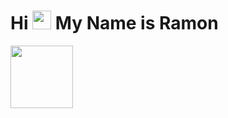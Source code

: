 <h1>
  Hi 
  <img src="https://media.giphy.com/media/hvRJCLFzcasrR4ia7z/giphy.gif" width="30px"/>
  My Name is Ramon
</h1>

<div id="header" align="left">
  <img src="https://media.giphy.com/media/M9gbBd9nbDrOTu1Mqx/giphy.gif" width="100"/>
</div>

<!--
**Ramonwin/Ramonwin** is a ✨ _special_ ✨ repository because its `README.md` (this file) appears on your GitHub profile.

Here are some ideas to get you started:

- 🔭 I’m currently working on ...
- 🌱 I’m currently learning ...
- 👯 I’m looking to collaborate on ...
- 🤔 I’m looking for help with ...
- 💬 Ask me about ...
- 📫 How to reach me: ...
- 😄 Pronouns: ...
- ⚡ Fun fact: ...
-->

<!--
### :hammer_and_wrench: Languages and Tools :
<div>
  <a href="#"><img src="https://github.com/devicons/devicon/blob/master/icons/html5/html5-original.svg" title="HTML5" alt="HTML" width="40" height="40"/></a>&nbsp;
  <a href="#"><img src="https://github.com/devicons/devicon/blob/master/icons/css3/css3-original.svg"  title="CSS3" alt="CSS" width="40" height="40"/></a>&nbsp;
  <a href="#"><img src="https://github.com/devicons/devicon/blob/master/icons/javascript/javascript-original.svg" title="JavaScript" alt="JavaScript" width="40" height="40"/></a>&nbsp;
  <a href="#"><img src="https://github.com/devicons/devicon/blob/master/icons/typescript/typescript-original.svg" title="typescript" alt="typescript" width="40" height="40"/></a>&nbsp;
  <a href="#"><img src="https://github.com/devicons/devicon/blob/master/icons/react/react-original-wordmark.svg" title="React" alt="React" width="40" height="40"/></a>&nbsp;
  <a href="#"><img src="https://github.com/devicons/devicon/blob/master/icons/nextjs/nextjs-original.svg" title="nextjs" alt="nextjs" width="40" height="40"/></a>&nbsp;
  <a href="#"><img src="https://github.com/devicons/devicon/blob/master/icons/vuejs/vuejs-original.svg" title="VueJs" alt="VueJs" width="40" height="40"/></a>&nbsp;
  <a href="#"><img src="https://github.com/devicons/devicon/blob/master/icons/nuxtjs/nuxtjs-original.svg" title="nuxtjs" alt="nuxtjs" width="40" height="40"/></a>&nbsp;
  <a href="#"><img src="https://github.com/devicons/devicon/blob/master/icons/redux/redux-original.svg" title="redux" alt="redux" width="40" height="40"/></a>&nbsp;
  <a href="#"><img src="https://github.com/devicons/devicon/blob/master/icons/bootstrap/bootstrap-original.svg" title="bootstrap" alt="bootstrap" width="40" height="40"/></a>&nbsp;
  <a href="#"><img src="https://github.com/devicons/devicon/blob/master/icons/tailwindcss/tailwindcss-original.svg" title="tailwindcss" alt="tailwindcss" width="40" height="40"/></a>&nbsp;
  <a href="#"><img src="https://github.com/devicons/devicon/blob/master/icons/sass/sass-original.svg" title="sass" alt="sass" width="40" height="40"/></a>&nbsp;
  <a href="#"><img src="https://github.com/devicons/devicon/blob/master/icons/laravel/laravel-original.svg" title="laravel" alt="laravel" width="40" height="40"/></a>&nbsp;
  <a href="#"><img src="https://github.com/devicons/devicon/blob/master/icons/livewire/livewire-original.svg" title="livewire" alt="livewire" width="40" height="40"/></a>&nbsp;
  <a href="#"><img src="https://github.com/devicons/devicon/blob/master/icons/nestjs/nestjs-original.svg" title="nestjs" alt="nestjs" width="40" height="40"/></a>&nbsp;
  <a href="#"><img src="https://github.com/devicons/devicon/blob/master/icons/nodejs/nodejs-original-wordmark.svg" title="NodeJS" alt="NodeJS" width="40" height="40"/></a>&nbsp;
  <a href="#"><img src="https://github.com/devicons/devicon/blob/master/icons/go/go-original.svg" title="go" alt="go" width="40" height="40"/></a>&nbsp;
  <a href="#"><img src="https://github.com/devicons/devicon/blob/master/icons/java/java-original-wordmark.svg" title="Java" alt="Java" width="40" height="40"/></a>&nbsp;
  <a href="#"><img src="https://github.com/devicons/devicon/blob/master/icons/php/php-original.svg" title="php" alt="php" width="40" height="40"/></a>&nbsp; 
  <a href="#"><img src="https://github.com/devicons/devicon/blob/master/icons/visualbasic/visualbasic-original.svg" title="vb" alt="vb" width="40" height="40"/></a>&nbsp; 
  <a href="#"><img src="https://github.com/devicons/devicon/blob/master/icons/python/python-original.svg" title="python" alt="python" width="40" height="40"/></a>&nbsp;
  <a href="#"><img src="https://github.com/devicons/devicon/blob/master/icons/r/r-original.svg" title="R" alt="R" width="40" height="40"/></a>&nbsp;
  <a href="#"><img src="https://github.com/devicons/devicon/blob/master/icons/django/django-plain-wordmark.svg" title="django" alt="django" width="40" height="40"/></a>&nbsp;
  <a href="#"><img src="https://github.com/devicons/devicon/blob/master/icons/fastapi/fastapi-original.svg" title="fastapi" alt="fastapi" width="40" height="40"/></a>&nbsp;
  <a href="#"><img src="https://github.com/devicons/devicon/blob/master/icons/anaconda/anaconda-original-wordmark.svg" title="anaconda" alt="anaconda" width="40" height="40"/></a>&nbsp;
  <a href="#"><img src="https://github.com/devicons/devicon/blob/master/icons/pandas/pandas-original-wordmark.svg" title="pandas" alt="pandas" width="40" height="40"/></a>&nbsp;
  <a href="#"><img src="https://github.com/devicons/devicon/blob/master/icons/matplotlib/matplotlib-original.svg" title="matplotlib" alt="matplotlib" width="40" height="40"/></a>&nbsp;
  <a href="#"><img src="https://github.com/devicons/devicon/blob/master/icons/scikitlearn/scikitlearn-original.svg" title="scikitlearn" alt="scikitlearn" width="40" height="40"/></a>&nbsp;
  <a href="#"><img src="https://github.com/devicons/devicon/blob/master/icons/tensorflow/tensorflow-original.svg" title="tensorflow" alt="tensorflow" width="40" height="40"/></a>&nbsp; 
  <a href="#"><img src="https://github.com/devicons/devicon/blob/master/icons/postgresql/postgresql-original.svg" title="postgresql"  alt="postgresql" width="40" height="40"/></a>&nbsp;
  <a href="#"><img src="https://github.com/devicons/devicon/blob/master/icons/mysql/mysql-original-wordmark.svg" title="MySQL"  alt="MySQL" width="40" height="40"/></a>&nbsp;
  <a href="#"><img src="https://github.com/devicons/devicon/blob/master/icons/oracle/oracle-original.svg" title="oracle"  alt="oracle" width="40" height="40"/></a>&nbsp;
  <a href="#"><img src="https://github.com/devicons/devicon/blob/master/icons/supabase/supabase-original.svg" title="supabase"  alt="supabase" width="40" height="40"/></a>&nbsp;
  <a href="#"><img src="https://github.com/devicons/devicon/blob/master/icons/mongodb/mongodb-original.svg" title="mongodb"  alt="mongodb" width="40" height="40"/></a>&nbsp;
  <a href="#"><img src="https://github.com/devicons/devicon/blob/master/icons/redis/redis-original.svg" title="redis"  alt="redis" width="40" height="40"/></a>&nbsp;
  <a href="#"><img src="https://github.com/devicons/devicon/blob/master/icons/elasticsearch/elasticsearch-original.svg" title="elasticsearch"  alt="elasticsearch" width="40" height="40"/></a>&nbsp;
  <a href="#"><img src="https://github.com/devicons/devicon/blob/master/icons/firebase/firebase-plain-wordmark.svg" title="Firebase" alt="Firebase" width="40" height="40"/></a>&nbsp; 
  <a href="#"><img src="https://github.com/devicons/devicon/blob/master/icons/git/git-original-wordmark.svg" title="Git" alt="Git" width="40" height="40"/></a>&nbsp;
  <a href="#"><img src="https://github.com/devicons/devicon/blob/master/icons/circleci/circleci-plain-wordmark.svg" title="circleci" alt="circleci" width="40" height="40"/></a>&nbsp;
  <a href="#"><img src="https://github.com/devicons/devicon/blob/master/icons/apachekafka/apachekafka-original-wordmark.svg" title="apachekafka" alt="apachekafka" width="40" height="40"/></a>&nbsp;
  <a href="#"><img src="https://github.com/devicons/devicon/blob/master/icons/kubernetes/kubernetes-original-wordmark.svg" title="kubernetes" alt="kubernetes" width="40" height="40"/></a>&nbsp;
  <a href="#"><img src="https://github.com/devicons/devicon/blob/master/icons/docker/docker-original-wordmark.svg" title="docker" alt="docker" width="40" height="40"/></a>&nbsp;
  <a href="#"><img src="https://github.com/devicons/devicon/blob/master/icons/nginx/nginx-original.svg" title="nginx" alt="nginx" width="40" height="40"/></a>&nbsp;
  <a href="#"><img src="https://github.com/devicons/devicon/blob/master/icons/rabbitmq/rabbitmq-original.svg" title="docker" alt="docker" width="40" height="40"/></a>&nbsp;
  <a href="#"><img src="https://github.com/devicons/devicon/blob/master/icons/postman/postman-original.svg" title="postman" alt="postman" width="40" height="40"/></a>&nbsp;
  <a href="#"><img src="https://github.com/devicons/devicon/blob/master/icons/graphql/graphql-plain.svg" title="graphql" alt="graphql" width="40" height="40"/></a>&nbsp;
  <a href="#"><img src="https://github.com/devicons/devicon/blob/master/icons/grpc/grpc-plain.svg" title="grpc" alt="grpc" width="40" height="40"/></a>&nbsp;
  <a href="#"><img src="https://github.com/devicons/devicon/blob/master/icons/socketio/socketio-original.svg" title="socketio" alt="socketio" width="40" height="40"/></a>&nbsp;
  <a href="#"><img src="https://github.com/devicons/devicon/blob/master/icons/jenkins/jenkins-original.svg" title="jenkins" alt="jenkins" width="40" height="40"/></a>&nbsp;
  <a href="#"><img src="https://github.com/devicons/devicon/blob/master/icons/jira/jira-original-wordmark.svg" title="jenkins" alt="jenkins" width="40" height="40"/></a>&nbsp;
  <a href="#"><img src="https://github.com/devicons/devicon/blob/master/icons/trello/trello-original.svg" title="trello" alt="trello" width="40" height="40"/></a>&nbsp;
  <a href="#"><img src="https://github.com/devicons/devicon/blob/master/icons/swagger/swagger-original.svg" title="swagger" alt="swagger" width="40" height="40"/></a>&nbsp;
  <a href="#"><img src="https://github.com/devicons/devicon/blob/master/icons/android/android-original-wordmark.svg" title="Android" alt="Android" width="40" height="40"/></a>&nbsp;
  <a href="#"><img src="https://github.com/devicons/devicon/blob/master/icons/kotlin/kotlin-original.svg" title="kotlin" alt="kotlin" width="40" height="40"/></a>&nbsp;
  <a href="#"><img src="https://github.com/devicons/devicon/blob/master/icons/flutter/flutter-original.svg" title="Flutter" alt="Flutter" width="40" height="40"/></a>&nbsp;    
  <a href="#"><img src="https://github.com/devicons/devicon/blob/master/icons/amazonwebservices/amazonwebservices-plain-wordmark.svg" title="AWS" alt="AWS" width="40" height="40"/></a>&nbsp;
  <a href="#"><img src="https://github.com/devicons/devicon/blob/master/icons/googlecloud/googlecloud-original.svg" title="googlecloud" alt="googlecloud" width="40" height="40"/></a>&nbsp;
  <a href="#"><img src="https://github.com/devicons/devicon/blob/master/icons/c/c-original.svg" title="C" alt="C" width="40" height="40"/></a>&nbsp;
  <a href="#"><img src="https://github.com/devicons/devicon/blob/master/icons/csharp/csharp-original.svg" title="csharp" alt="csharp" width="40" height="40"/></a>&nbsp;
  <a href="#"><img src="https://github.com/devicons/devicon/blob/master/icons/cplusplus/cplusplus-original.svg" title="c++" alt="c++" width="40" height="40"/></a>&nbsp;
  <a href="#"><img src="https://github.com/devicons/devicon/blob/master/icons/arduino/arduino-original-wordmark.svg" title="arduino" alt="arduino" width="40" height="40"/></a>&nbsp;
  <a href="#"><img src="https://github.com/devicons/devicon/blob/master/icons/raspberrypi/raspberrypi-original.svg" title="raspberrypi" alt="raspberrypi" width="40" height="40"/></a>&nbsp;
  <a href="#"><img src="https://github.com/devicons/devicon/blob/master/icons/figma/figma-original.svg" title="figma" alt="figma" width="40" height="40"/></a>&nbsp;
</div>
-->
